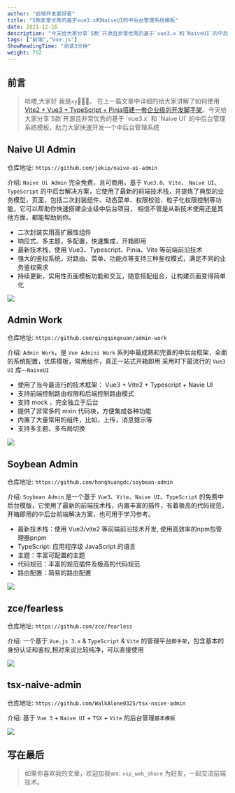 ```yaml
---
author: "前端开发爱好者"
title: "5款非常优秀的基于vue3.x和NaiveUI的中后台管理系统模板"
date: 2021-12-16
description: "今天给大家分享`5款`开源且非常优秀的基于`vue3.x`和`NaiveUI`的中后台管理系统模板，助力大家快速开发一个中后台管理系统"
tags: ["前端","Vue.js"]
ShowReadingTime: "阅读3分钟"
weight: 702
---
```

前言
--

> 哈喽,大家好 我是`xy`👨🏻‍💻。 在上一篇文章中详细的给大家讲解了如何使用 [Vite2 + Vue3 + TypeScript + Pinia搭建一套企业级的开发脚手架](https://juejin.cn/post/7036745610954801166 "https://juejin.cn/post/7036745610954801166")。今天给大家分享`5款`开源且非常优秀的基于 `vue3.x` 和 `Naive UI` 的中后台管理系统模板，助力大家快速开发一个中后台管理系统

Naive UI Admin
--------------

仓库地址: `https://github.com/jekip/naive-ui-admin`

介绍: `Naive Ui Admin` 完全免费，且可商用，基于 `Vue3.0`、`Vite`、 `Naive UI`、`TypeScript` 的中后台解决方案，它使用了最新的前端技术栈，并提炼了典型的业务模型，页面，包括二次封装组件、动态菜单、权限校验、粒子化权限控制等功能，它可以帮助你快速搭建企业级中后台项目， 相信不管是从新技术使用还是其他方面，都能帮助到你。

*   二次封装实用高扩展性组件
*   响应式、多主题，多配置，快速集成，开箱即用
*   最新技术栈，使用 Vue3、Typescript、Pinia、Vite 等前端前沿技术
*   强大的鉴权系统，对路由、菜单、功能点等支持三种鉴权模式，满足不同的业务鉴权需求
*   持续更新，实用性页面模板功能和交互，随意搭配组合，让构建页面变得简单化

![](https://p3-juejin.byteimg.com/tos-cn-i-k3u1fbpfcp/1cf704e729cb4bc08604f8ff1d5d882e~tplv-k3u1fbpfcp-zoom-in-crop-mark:1512:0:0:0.awebp)

Admin Work
----------

仓库地址: `https://github.com/qingqingxuan/admin-work`

介绍: `Admin Work`，是 `Vue Admini Work` 系列中最成熟和完善的中后台框架，全面的系统配置，优质模板，常用组件，真正一站式开箱即用 采用时下最流行的 `Vue3 UI` 库--`NaiveUI`

*   使用了当今最流行的技术框架： Vue3 + Vite2 + Typescript + Navie UI
*   支持前端控制路由权限和后端控制路由模式
*   支持 mock ，完全独立于后台
*   提供了非常多的 mxin 代码块，方便集成各种功能
*   内置了大量常用的组件，比如，上传，消息提示等
*   支持多主题、多布局切换

![](https://p3-juejin.byteimg.com/tos-cn-i-k3u1fbpfcp/6ab8a1c7584d48e0b51927ee24087d54~tplv-k3u1fbpfcp-zoom-in-crop-mark:1512:0:0:0.awebp)

Soybean Admin
-------------

仓库地址: `https://github.com/honghuangdc/soybean-admin`

介绍: `Soybean Admin` 是一个基于 `Vue3`、`Vite`、`Naive UI`、`TypeScript` 的免费中后台模版，它使用了最新的前端技术栈，内置丰富的插件，有着极高的代码规范，开箱即用的中后台前端解决方案，也可用于学习参考。

*   最新技术栈：使用 Vue3/vite2 等前端前沿技术开发, 使用高效率的npm包管理器pnpm
*   TypeScript: 应用程序级 JavaScript 的语言
*   主题：丰富可配置的主题
*   代码规范：丰富的规范插件及极高的代码规范
*   路由配置：简易的路由配置

![](https://p3-juejin.byteimg.com/tos-cn-i-k3u1fbpfcp/52decb23640a4454b1d5e025b691d85d~tplv-k3u1fbpfcp-zoom-in-crop-mark:1512:0:0:0.awebp)

zce/fearless
------------

仓库地址: `https://github.com/zce/fearless`

介绍: 一个基于 `Vue.js 3.x` & `TypeScript` & `Vite` 的管理平台`脚手架`，包含基本的身份认证和鉴权,相对来说比较纯净，可以直接使用

![](https://p3-juejin.byteimg.com/tos-cn-i-k3u1fbpfcp/b7e38e7ff25144579dc631c4c1b1ce11~tplv-k3u1fbpfcp-zoom-in-crop-mark:1512:0:0:0.awebp)

tsx-naive-admin
---------------

仓库地址: `https://github.com/WalkAlone0325/tsx-naive-admin`

介绍: 基于 `Vue 3` + `Naive UI` + `TSX` + `Vite` 的后台管理`基本模板`

![](https://p3-juejin.byteimg.com/tos-cn-i-k3u1fbpfcp/6e4b1d31a41545a489d563e6f2c7ecca~tplv-k3u1fbpfcp-zoom-in-crop-mark:1512:0:0:0.awebp)

写在最后
----

> 如果你喜欢我的文章，欢迎加我wx: `xsp_web_share` 为好友，一起交流前端技术。